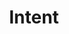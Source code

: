 ---
title: Intent
descriptionShort: Instances of Israeli incitement to Genocide
description: The statements of genocidal intent in this database highlight the intentionality fueling specific acts that constitute genocide, committed by the Israeli Armed Forces against Palestinians.
learnMore: Learn more
themes: Themes
allThemes: All Themes
civilianHarm: Civilian Harm
starvation: Starvation
destructionInfrastructure: Destruction of infrastructure
annexationDisplacement: Annexation/Forced Displacement
sectors: Sectors
allSectors: All Sectors
armedForces: Armed Forces
decisionMakers: Decision Makers
legislators: Legislators
publicFigures: Public Figures
formerGovernment: Former Government
media: Media
other: Other
persons: Persons
findPersons: Find statements from an individual.
searchByName: Search by name
statements: Statements
noStatementsFound: No statements were found matching these parameters.
orderBy: Order By
oldest: Oldest
newest: Newest
showAll: Show all
filter: Filter
close: Close
search: Search
searchStatements: Search statements
searchAndFilter: Search and Filter
loading: Loading
downloadOrView: Download the full dataset or view the spreadsheet.
---